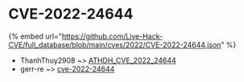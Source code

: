 # CVE-2022-24644
{% embed url="https://github.com/Live-Hack-CVE/full_database/blob/main/cves/2022/CVE-2022-24644.json" %}

* ThanhThuy2908 ~> [ATHDH_CVE_2022_24644](https://www.alice-snow.ru/2022/database/cve-2022-24644/athdh_cve_2022_24644-thanhthuy2908)
* gerr-re ~> [cve-2022-24644](https://www.alice-snow.ru/2022/database/cve-2022-24644/cve-2022-24644-gerr-re)